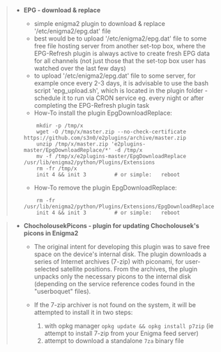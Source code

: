 > + **EPG - download & replace**
>
>   - simple enigma2 plugin to download & replace '/etc/enigma2/epg.dat' file
>   - best would be to upload '/etc/enigma2/epg.dat' file to some free file hosting server from another set-top box, where the EPG-Refresh plugin is always active to create fresh EPG data for all channels (not just those that the set-top box user has watched over the last few days)
>   - to upload '/etc/enigma2/epg.dat' file to some server, for example once every 2-3 days, it is advisable to use the bash script 'epg_upload.sh', which is located in the plugin folder - schedule it to run via CRON service eg. every night or after completing the EPG-Refresh plugin task
>   - How-To install the plugin EpgDownloadReplace:
>   ``` 
>       mkdir -p /tmp/x
>       wget -O /tmp/x/master.zip --no-check-certificate https://github.com/s3n0/e2plugins/archive/master.zip
>       unzip /tmp/x/master.zip 'e2plugins-master/EpgDownloadReplace/*' -d /tmp/x
>       mv -f /tmp/x/e2plugins-master/EpgDownloadReplace /usr/lib/enigma2/python/Plugins/Extensions
>       rm -fr /tmp/x
>       init 4 && init 3         # or simple:   reboot
>   ```
>   - How-To remove the plugin EpgDownloadReplace:
>   ``` 
>       rm -fr /usr/lib/enigma2/python/Plugins/Extensions/EpgDownloadReplace
>       init 4 && init 3         # or simple:   reboot
>   ```

> + **ChocholousekPicons - plugin for updating Chocholousek's picons in Enigma2**
>
>   - The original intent for developing this plugin was to save free space on the device's internal disk. The plugin downloads a series of Internet archives (7-zip) with piconami, for user-selected satellite positions. From the archives, the plugin unpacks only the necessary picons to the internal disk (depending on the service reference codes found in the "userboquet" files).
>
>   - If the 7-zip archiver is not found on the system, it will be attempted to install it in two steps:
>   
>        1. with opkg manager `opkg update && opkg install p7zip` (ie attempt to install 7-zip from your Enigma feed server)
>        2. attempt to download a standalone `7za` binary file
